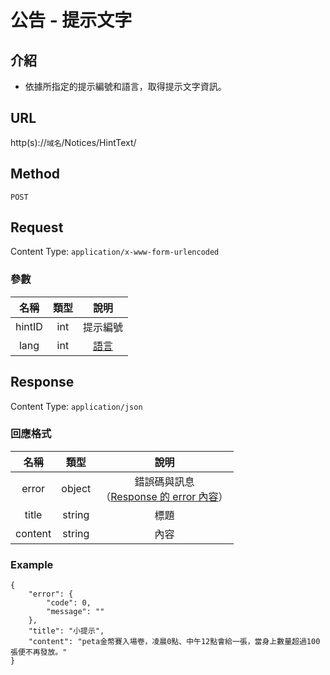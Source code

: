 # 公告 - 提示文字

## 介紹

- 依據所指定的提示編號和語言，取得提示文字資訊。

## URL

http(s)://`域名`/Notices/HintText/

## Method

`POST`

## Request

Content Type: `application/x-www-form-urlencoded`

### 參數

| 名稱 | 類型 | 說明 |
|:-:|:-:|:-:|
| hintID | int | 提示編號 |
| lang | int | [語言](../codes/other.md#lang) |

## Response

Content Type: `application/json`

### 回應格式

| 名稱 | 類型 | 說明 |
|:-:|:-:|:-:|
| error | object | 錯誤碼與訊息<br>（[Response 的 error 內容](../response.md#error)） |
| title | string | 標題 |
| content | string | 內容  |

### Example

	{
		"error": {
			"code": 0,
			"message": ""
		},
		"title": "小提示",
		"content": "peta金幣賽入場卷，凌晨0點、中午12點會給一張，當身上數量超過100張便不再發放。"
	}